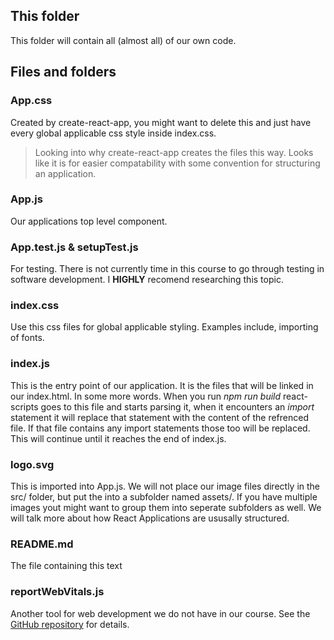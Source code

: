 ## This folder
This folder will contain all (almost all) of our own code.

## Files and folders
### App.css
Created by create-react-app, you might want to delete this and just have every global applicable css style inside index.css.
> Looking into why create-react-app creates the files this way. Looks like it is for easier compatability with some convention for structuring an application.

### App.js
Our applications top level component.

### App.test.js & setupTest.js
For testing. There is not currently time in this course to go through testing in software development.
I **HIGHLY** recomend researching this topic.

### index.css
Use this css files for global applicable styling. Examples include, importing of fonts.

### index.js
This is the entry point of our application. It is the files that will be linked in our index.html.
In some more words. When you run *npm run build* react-scripts goes to this file and starts parsing it, when it encounters an *import* statement it will replace that statement with the content of the refrenced file. If that file contains any import statements those too will be replaced. This will continue until it reaches the end of index.js.

### logo.svg
This is imported into App.js. We will not place our image files directly in the src/ folder, but put the into a subfolder named assets/. If you have multiple images yout might want to group them into seperate subfolders as well. We will talk more about how React Applications are ususally structured.

### README.md
The file containing this text

### reportWebVitals.js
Another tool for web development we do not have in our course. See the [GitHub repository](https://github.com/GoogleChrome/web-vitals) for details.